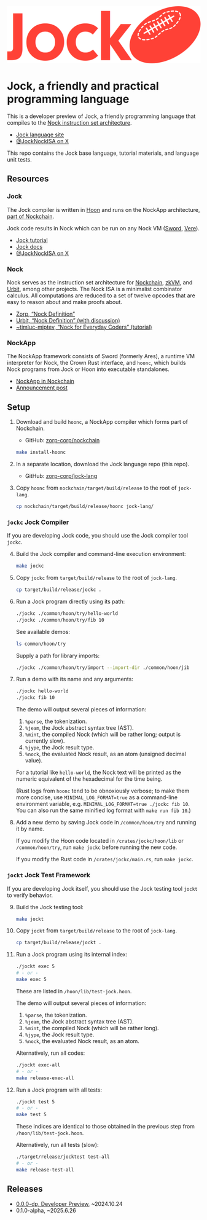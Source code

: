 ![](./img/wordmark-logo.png)

# Jock, a friendly and practical programming language

This is a developer preview of Jock, a friendly programming language that compiles to the [Nock instruction set architecture](#nock).

- [Jock language site](https://jock.org)
- [@JockNockISA on X](https://x.com/JockNockISA)

This repo contains the Jock base language, tutorial materials, and language unit tests.

## Resources

### Jock

The Jock compiler is written in [Hoon](https://docs.urbit.org) and runs on the NockApp architecture, [part of Nockchain](https://github.com/zorp-corp/nockchain).

Jock code results in Nock which can be run on any Nock VM ([Sword](https://github.com/zorp-corp/sword), [Vere](https://github.com/urbit/vere)).

- [Jock tutorial](https://docs.jock.org/getting-started)
- [Jock docs](https://docs.jock.org)
- [@JockNockISA on X](https://x.com/JockNockISA)

### Nock

Nock serves as the instruction set architecture for [Nockchain](https://nockchain.org), [zkVM](https://zorp.io/), and [Urbit](https://urbit.org), among other projects.  The Nock ISA is a minimalist combinator calculus.  All computations are reduced to a set of twelve opcodes that are easy to reason about and make proofs about.

- [Zorp, “Nock Definition”](https://zorp.io/nock/)
- [Urbit, “Nock Definition” (with discussion)](https://docs.urbit.org/language/nock/reference/definition)
- [~timluc-miptev, “Nock for Everyday Coders” (tutorial)](https://blog.timlucmiptev.space/part1.html)

### NockApp

The NockApp framework consists of Sword (formerly Ares), a runtime VM interpreter for Nock, the Crown Rust interface, and `hoonc`, which builds Nock programs from Jock or Hoon into executable standalones.

- [NockApp in Nockchain](https://github.com/zorp-corp/nockchain)
- [Announcement post](https://zorp.io/blog/nockapp-dev-alpha)

## Setup

1. Download and build `hoonc`, a NockApp compiler which forms part of Nockchain.

    - ​GitHub:  [zorp-corp/nockchain](https://github.com/zorp-corp/nockchain)

    ```sh
    make install-hoonc
    ```

2. In a separate location, download the Jock language repo (this repo).

    - ​GitHub:  [zorp-corp/jock-lang](https://github.com/zorp-corp/jock-lang)

3. Copy `hoonc` from `nockchain/target/build/release` to the root of `jock-lang`.

    ```sh
    cp nockchain/target/build/release/hoonc jock-lang/
    ```

### `jockc` Jock Compiler

If you are developing Jock code, you should use the Jock compiler tool `jockc`.

4. Build the Jock compiler and command-line execution environment:

    ```sh
    make jockc
    ```

5. Copy `jockc` from `target/build/release` to the root of `jock-lang`.

    ```sh
    cp target/build/release/jockc .
    ```

6. Run a Jock program directly using its path:

    ```sh
    ./jockc ./common/hoon/try/hello-world
    ./jockc ./common/hoon/try/fib 10
    ```

    See available demos:

    ```sh
    ls common/hoon/try
    ```

    Supply a path for library imports:

    ```sh
    ./jockc ./common/hoon/try/import --import-dir ./common/hoon/jib
    ```

7. Run a demo with its name and any arguments:

    ```sh
    ./jockc hello-world
    ./jockc fib 10
    ```

    The demo will output several pieces of information:

    1. `%parse`, the tokenization.
    2. `%jeam`, the Jock abstract syntax tree (AST).
    3. `%mint`, the compiled Nock (which will be rather long; output is currently slow).
    4. `%jype`, the Jock result type.
    5. `%nock`, the evaluated Nock result, as an atom (unsigned decimal value).

    For a tutorial like `hello-world`, the Nock text will be printed as the numeric equivalent of the hexadecimal for the time being.

    (Rust logs from `hoonc` tend to be obnoxiously verbose; to make them more concise, use `MINIMAL_LOG_FORMAT=true` as a command-line environment variable, e.g. `MINIMAL_LOG_FORMAT=true ./jockc fib 10`.  You can also run the same minified log format with `make run fib 10`.)

8. Add a new demo by saving Jock code in `/common/hoon/try` and running it by name.

    If you modify the Hoon code located in `/crates/jockc/hoon/lib` or `/common/hoon/try`, run `make jockc` before running the new code.

    If you modify the Rust code in `/crates/jockc/main.rs`, run `make jockc`.

### `jockt` Jock Test Framework

If you are developing Jock itself, you should use the Jock testing tool `jockt` to verify behavior.

9. Build the Jock testing tool:

    ```sh
    make jockt
    ```

10. Copy `jockt` from `target/build/release` to the root of `jock-lang`.

    ```sh
    cp target/build/release/jockt .
    ```

11. Run a Jock program using its internal index:

    ```sh
    ./jockt exec 5
    # - or -
    make exec 5
    ```

    These are listed in `/hoon/lib/test-jock.hoon`.

    The demo will output several pieces of information:

    1. `%parse`, the tokenization.
    2. `%jeam`, the Jock abstract syntax tree (AST).
    3. `%mint`, the compiled Nock (which will be rather long).
    4. `%jype`, the Jock result type.
    5. `%nock`, the evaluated Nock result, as an atom.

    Alternatively, run all codes:

    ```sh
    ./jockt exec-all
    # - or -
    make release-exec-all
    ```

12. Run a Jock program with all tests:

    ```sh
    ./jockt test 5
    # - or -
    make test 5
    ```

    These indices are identical to those obtained in the previous step from `/hoon/lib/test-jock.hoon`.

    Alternatively, run all tests (slow):

    ```sh
    ./target/release/jocktest test-all
    # - or -
    make release-test-all
    ```

## Releases

- [0.0.0-dp, Developer Preview](https://zorp.io/blog/jock), ~2024.10.24
- 0.1.0-alpha, ~2025.6.26
